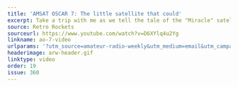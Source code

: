 ```yaml
---
title: 'AMSAT OSCAR 7: The little satellite that could'
excerpt: Take a trip with me as we tell the tale of the "Miracle" satellite, OSCAR 7.
source: Retro Rockets
sourceurl: https://www.youtube.com/watch?v=D6XYlq4u2Yg
linkname: ao-7-video
urlparams: '?utm_source=amateur-radio-weekly&utm_medium=email&utm_campaign=newsletter'
headerimage: arw-header.gif
linktype: video
order: 19
issue: 360
---
```

